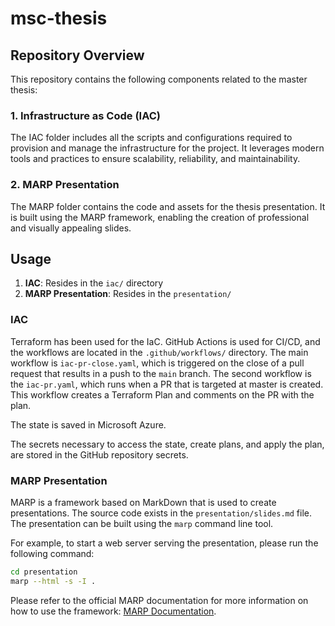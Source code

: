# msc-thesis

## Repository Overview

This repository contains the following components related to the master thesis:

### 1. Infrastructure as Code (IAC)
The IAC folder includes all the scripts and configurations required to provision and manage the infrastructure for the project. It leverages modern tools and practices to ensure scalability, reliability, and maintainability.

### 2. MARP Presentation
The MARP folder contains the code and assets for the thesis presentation. It is built using the MARP framework, enabling the creation of professional and visually appealing slides.

## Usage

1. **IAC**: Resides in the `iac/` directory 
2. **MARP Presentation**: Resides in the `presentation/`

### IAC

Terraform has been used for the IaC. GitHub Actions is used for CI/CD, and the workflows are located in the `.github/workflows/` directory. The main workflow is `iac-pr-close.yaml`, which is triggered on the close of a pull request that results in a push to the `main` branch. The second workflow is the `iac-pr.yaml`, which runs when a PR that is targeted at master is created. This workflow creates a Terraform Plan and comments on the PR with the plan.

The state is saved in Microsoft Azure.

The secrets necessary to access the state, create plans, and apply the plan, are stored in the GitHub repository secrets.

### MARP Presentation

MARP is a framework based on MarkDown that is used to create presentations. The source code exists in the `presentation/slides.md` file. The presentation can be built using the `marp` command line tool.

For example, to start a web server serving the presentation, please run the following command:
```bash
cd presentation
marp --html -s -I .
```

Please refer to the official MARP documentation for more information on how to use the framework: [MARP Documentation](https://marp.app/docs/).